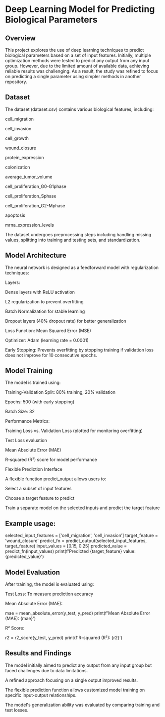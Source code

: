 # Deep Learning Model for Predicting Biological Parameters

## Overview

This project explores the use of deep learning techniques to predict biological parameters based on a set of input features. Initially, multiple optimization methods were tested to predict any output from any input group. However, due to the limited amount of available data, achieving reliable results was challenging. As a result, the study was refined to focus on predicting a single parameter using simpler methods in another repository.

## Dataset

The dataset (dataset.csv) contains various biological features, including:

cell_migration

cell_invasion

cell_growth

wound_closure

protein_expression

colonization

average_tumor_volume

cell_proliferation_G0-G1phase

cell_proliferation_Sphase

cell_proliferation_G2-Mphase

apoptosis

mrna_expression_levels

The dataset undergoes preprocessing steps including handling missing values, splitting into training and testing sets, and standardization.

## Model Architecture

The neural network is designed as a feedforward model with regularization techniques:

Layers:

Dense layers with ReLU activation

L2 regularization to prevent overfitting

Batch Normalization for stable learning

Dropout layers (40% dropout rate) for better generalization

Loss Function: Mean Squared Error (MSE)

Optimizer: Adam (learning rate = 0.0001)

Early Stopping: Prevents overfitting by stopping training if validation loss does not improve for 10 consecutive epochs.

## Model Training

The model is trained using:

Training-Validation Split: 80% training, 20% validation

Epochs: 500 (with early stopping)

Batch Size: 32

Performance Metrics:

Training Loss vs. Validation Loss (plotted for monitoring overfitting)

Test Loss evaluation

Mean Absolute Error (MAE)

R-squared (R²) score for model performance

Flexible Prediction Interface

A flexible function predict_output allows users to:

Select a subset of input features

Choose a target feature to predict

Train a separate model on the selected inputs and predict the target feature

## Example usage:

selected_input_features = ['cell_migration', 'cell_invasion']
target_feature = 'wound_closure'
predict_fn = predict_output(selected_input_features, target_feature)
input_values = [0.15, 0.25]
predicted_value = predict_fn(input_values)
print(f'Predicted {target_feature} value: {predicted_value}')

## Model Evaluation

After training, the model is evaluated using:

Test Loss: To measure prediction accuracy

Mean Absolute Error (MAE):

mae = mean_absolute_error(y_test, y_pred)
print(f'Mean Absolute Error (MAE): {mae}')

R² Score:

r2 = r2_score(y_test, y_pred)
print(f'R-squared (R²): {r2}')

## Results and Findings

The model initially aimed to predict any output from any input group but faced challenges due to data limitations.

A refined approach focusing on a single output improved results.

The flexible prediction function allows customized model training on specific input-output relationships.

The model's generalization ability was evaluated by comparing training and test losses.
